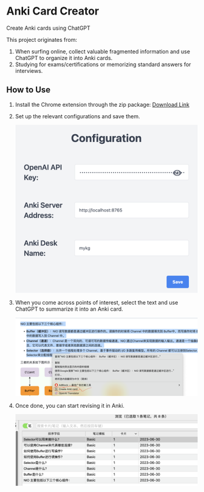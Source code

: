 # Anki Card Creator

Create Anki cards using ChatGPT

This project originates from:

1. When surfing online, collect valuable fragmented information and use ChatGPT to organize it into Anki cards.
2. Studying for exams/certifications or memorizing standard answers for interviews.

## How to Use

1. Install the Chrome extension through the zip package: [Download Link](https://github.com/mggger/chatgpt-anki-chrome-extension/files/11913090/v0.1.zip)

2. Set up the relevant configurations and save them.

   ![Configuration Image](./docs/config.png)

3. When you come across points of interest, select the text and use ChatGPT to summarize it into an Anki card.

   ![Selection Image](./docs/select.png)

4. Once done, you can start revising it in Anki.

   ![Anki Image](./docs/anki.png)

